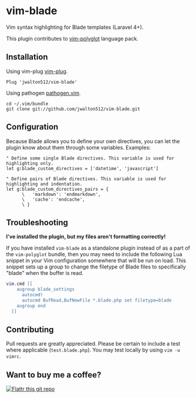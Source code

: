 # vim-blade #

Vim syntax highlighting for Blade templates (Laravel 4+).

This plugin contributes to [vim-polyglot](https://github.com/sheerun/vim-polyglot) language pack.

Installation
------------

Using vim-plug
[vim-plug](https://github.com/junegunn/vim-plug).

    Plug 'jwalton512/vim-blade'

Using pathogen 
[pathogen.vim](https://github.com/tpope/vim-pathogen).  

    cd ~/.vim/bundle
    git clone git://github.com/jwalton512/vim-blade.git

Configuration
-------------

Because Blade allows you to define your own directives, you can let the plugin
know about them through some variables. Examples:

```vim
" Define some single Blade directives. This variable is used for highlighting only.
let g:blade_custom_directives = ['datetime', 'javascript']

" Define pairs of Blade directives. This variable is used for highlighting and indentation.
let g:blade_custom_directives_pairs = {
      \   'markdown': 'endmarkdown',
      \   'cache': 'endcache',
      \ }
```

Troubleshooting
-------------
**I've installed the plugin, but my files aren't formatting correctly!**

If you have installed `vim-blade` as a standalone plugin instead of as a part of the `vim-polyglot` bundle, then you
may need to include the following Lua snippet in your Vim configuration somewhere that will be run on load. This
snippet sets up a group to change the filetype of Blade files to specifically "blade" when the buffer is read.

```lua
vim.cmd [[
    augroup blade_settings
      autocmd!
      autocmd BufRead,BufNewFile *.blade.php set filetype=blade
    augroup end
  ]]

```

Contributing
------------

Pull requests are greatly appreciated. Please be certain to include a test where applicable (`test.blade.php`). You may test locally by using `vim -u vimrc`.

Want to buy me a coffee?
------------------------
[![Flattr this git repo](http://api.flattr.com/button/flattr-badge-large.png)](https://flattr.com/submit/auto?user_id=jwalton512&url=https://github.com/jwalton512/vim-blade&title=vim-blade&language=vimscript&tags=github&category=software)
